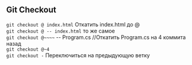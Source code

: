 ## Git Checkout
`git checkout @ index.html` Откатить index.html до @  
`git checkout @ -- index.html` то же самое  
`git checkout @~~~~` -- Program.cs //Откатить Program.cs на 4 коммита назад  
`git checkout @~4`  
`git checkout -` Переключиться на предыдующую ветку  